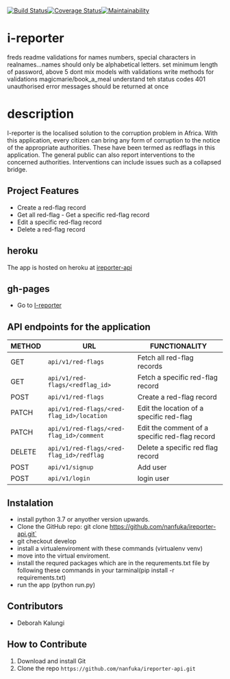 [![Build Status](https://travis-ci.org/nanfuka/ireporters-apis.svg?branch=challenge2)](https://travis-ci.org/nanfuka/ireporters-apis)[![Coverage Status](https://coveralls.io/repos/github/nanfuka/ireporters-apis/badge.svg?branch=163268147-delete-redflag)](https://coveralls.io/github/nanfuka/ireporters-apis?branch=163268147-delete-redflag)[![Maintainability](https://api.codeclimate.com/v1/badges/1bbe806fc2f2feba08ab/maintainability)](https://codeclimate.com/github/nanfuka/ireporters-apis/maintainability)
# i-reporter
freds readme
validations for names
numbers, special characters in realnames...names should only be alphabetical letters. set minimum length of password, above 5
dont mix models with validations
write methods for validations
magicmarie/book_a_meal
understand teh status codes
401 unauthorised
error messages should be returned at once
<!-- append the error messages to a list
tests should be in different folders
edit the readme
descriptive class names
delete commented out code
diff user
dont reat you
remove coverage.py
2 travis files
lint using pylint -->
# description
I-reporter is the localised solution to the corruption problem in Africa. With this application, every citizen can  bring any form of corruption to the notice of the appropriate authorities. These have been termed as redflags in this application. The general public can also report interventions to the concerned authorities. Interventions can include issues such as a collapsed bridge.

## Project Features
- Create a ​red-flag​​ record
- Get all ​red-flag
​- Get a specific ​red-flag​​ record
- Edit a specific ​red-flag​​ record
- Delete a ​red-flag​​ record

## heroku
The app is hosted on heroku at [ireporter-api](https://ireps.herokuapp.com/)

## gh-pages 
- Go to [I-reporter](https://nanfuka.github.io/iReporter/)

## API endpoints for the application

| METHOD   | URL  | FUNCTIONALITY |
|---|---|---|
| GET |  `api/v1/red-flags` | Fetch all ​red-flag ​​records |
| GET | `api/v1/red-flags/<redflag_id>`| Fetch a specific ​red-flag​​ record |
| POST |  `api/v1/red-flags` | Create a ​red-flag​​ record |
| PATCH |  `api/v1/red-flags/<red-flag_id>/location` | Edit the location of a specific red-flag |
| PATCH |  `api/v1/red-flags/<red-flag_id>/comment` | Edit the comment of a specific red-flag record|
| DELETE | `api/v1/red-flags/<red-flag_id>/redflag` | Delete a specific red flag record
| POST |  `api/v1/signup` | Add user | 
| POST |  `api/v1/login` | login user |


## Instalation
- install python 3.7 or anyother version upwards.
- Clone the GitHub repo: git clone https://github.com/nanfuka/ireporter-api.git`
- git checkout develop
- install a virtualenviroment with these commands (virtualenv venv)
- move into the virtual enviroment.
- install the requred packages which are in the requrements.txt file by following these         commands in your tarminal(pip install -r requirements.txt)
- run the app (python run.py)


## Contributors
* Deborah Kalungi

## How to Contribute
1. Download and install Git
2. Clone the repo `https://github.com/nanfuka/ireporter-api.git`